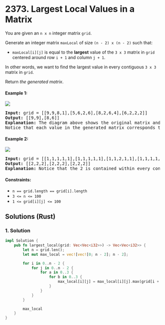 # 2373. Largest Local Values in a Matrix
You are given an `n x n` integer matrix `grid`.

Generate an integer matrix `maxLocal` of size `(n - 2) x (n - 2)` such that:

* `maxLocal[i][j]` is equal to the **largest** value of the `3 x 3` matrix in `grid` centered around row `i + 1` and column `j + 1`.

In other words, we want to find the largest value in every contiguous `3 x 3` matrix in `grid`.

Return *the generated matrix*.

#### Example 1:
![](https://assets.leetcode.com/uploads/2022/06/21/ex1.png)
<pre>
<strong>Input:</strong> grid = [[9,9,8,1],[5,6,2,6],[8,2,6,4],[6,2,2,2]]
<strong>Output:</strong> [[9,9],[8,6]]
<strong>Explanation:</strong> The diagram above shows the original matrix and the generated matrix.
Notice that each value in the generated matrix corresponds to the largest value of a contiguous 3 x 3 matrix in grid.
</pre>

#### Example 2:
![](https://assets.leetcode.com/uploads/2022/07/02/ex2new2.png)
<pre>
<strong>Input:</strong> grid = [[1,1,1,1,1],[1,1,1,1,1],[1,1,2,1,1],[1,1,1,1,1],[1,1,1,1,1]]
<strong>Output:</strong> [[2,2,2],[2,2,2],[2,2,2]]
<strong>Explanation:</strong> Notice that the 2 is contained within every contiguous 3 x 3 matrix in grid.
</pre>

#### Constraints:
* `n == grid.length == grid[i].length`
* `3 <= n <= 100`
* `1 <= grid[i][j] <= 100`

## Solutions (Rust)

### 1. Solution
```Rust
impl Solution {
    pub fn largest_local(grid: Vec<Vec<i32>>) -> Vec<Vec<i32>> {
        let n = grid.len();
        let mut max_local = vec![vec![0; n - 2]; n - 2];

        for i in 0..n - 2 {
            for j in 0..n - 2 {
                for a in 0..3 {
                    for b in 0..3 {
                        max_local[i][j] = max_local[i][j].max(grid[i + a][j + b]);
                    }
                }
            }
        }

        max_local
    }
}
```
